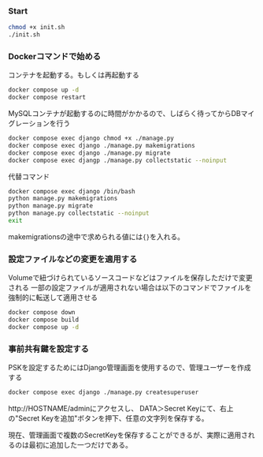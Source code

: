 
### Start 
```bash
chmod +x init.sh
./init.sh
```

### Dockerコマンドで始める
コンテナを起動する。もしくは再起動する
```bash
docker compose up -d
docker compose restart
```
MySQLコンテナが起動するのに時間がかかるので、しばらく待ってからDBマイグレーションを行う
```bash
docker compose exec django chmod +x ./manage.py
docker compose exec django ./manage.py makemigrations
docker compose exec django ./manage.py migrate
docker compose exec djangp ./manage.py collectstatic --noinput
```
代替コマンド
```bash
docker compose exec django /bin/bash
python manage.py makemigrations
python manage.py migrate
python manage.py collectstatic --noinput
exit
```
makemigrationsの途中で求められる値には`{}`を入れる。

### 設定ファイルなどの変更を適用する
Volumeで紐づけられているソースコードなどはファイルを保存しただけで変更される
一部の設定ファイルが適用されない場合は以下のコマンドでファイルを強制的に転送して適用させる
```bash
docker compose down
docker compose build
docker compose up -d
```


### 事前共有鍵を設定する
PSKを設定するためにはDjango管理画面を使用するので、管理ユーザーを作成する
```bash
docker compose exec django ./manage.py createsuperuser
```

http://HOSTNAME/adminにアクセスし、
DATA＞Secret Keyにて、右上の"Secret Keyを追加"ボタンを押下、任意の文字列を保存する。

現在、管理画面で複数のSecretKeyを保存することができるが、実際に適用されるのは最初に追加した一つだけである。
